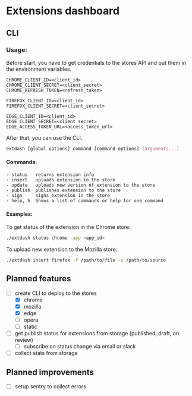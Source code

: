# Extensions dashboard

## CLI

### Usage:
Before start, you have to get credentials to the stores API and put them in the environment variables.

```dotenv
CHROME_CLIENT_ID=<client_id>
CHROME_CLIENT_SECRET=<client_secret>
CHROME_REFRESH_TOKEN=<refresh_token>

FIREFOX_CLIENT_ID=<client_id>
FIREFOX_CLIENT_SECRET=<client_secret>

EDGE_CLIENT_ID=<client_id>
EDGE_CLIENT_SECRET=<client_secret>
EDGE_ACCESS_TOKEN_URL=<access_token_url>
```

After that, you can use the CLI.

```sh
extdash [global options] command [command options] [arguments...]
```

#### Commands:
```
- status   returns extension info
- insert   uploads extension to the store
- update   uploads new version of extension to the store
- publish  publishes extension to the store
- sign     signs extension in the store
- help, h  Shows a list of commands or help for one command
```

#### Examples:

To get status of the extension in the Chrome store:
```sh
./extdash status chrome -app <app_id>
```

To upload new extension to the Mozilla store:
```sh
./extdash insert firefox -f /path/to/file -s /path/to/source
```

## Planned features
- [ ] create CLI to deploy to the stores
  - [x] chrome
  - [x] mozilla
  - [x] edge
  - [ ] opera
  - [ ] static
- [ ] get publish status for extensions from storage (published, draft, on review)
  - [ ] subscribe on status change via email or slack 
- [ ] collect stats from storage

## Planned improvements
- [ ] setup sentry to collect errors
